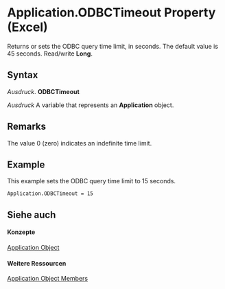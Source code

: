 
# Application.ODBCTimeout Property (Excel)

Returns or sets the ODBC query time limit, in seconds. The default value is 45 seconds. Read/write  **Long**.


## Syntax

 _Ausdruck_. **ODBCTimeout**

 _Ausdruck_ A variable that represents an **Application** object.


## Remarks

The value 0 (zero) indicates an indefinite time limit.


## Example

This example sets the ODBC query time limit to 15 seconds.


```
Application.ODBCTimeout = 15
```


## Siehe auch


#### Konzepte


[Application Object](19b73597-5cf9-4f56-8227-b5211f657f6f.md)
#### Weitere Ressourcen


[Application Object Members](http://msdn.microsoft.com/library/4cb9ca42-8d07-cc9c-2d80-4eb9a5921e1e%28Office.15%29.aspx)
